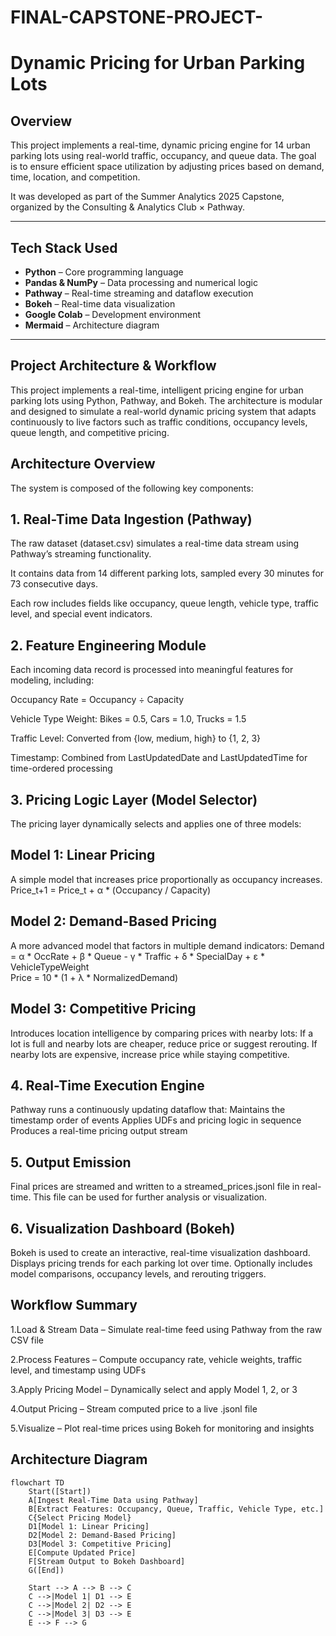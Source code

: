 # FINAL-CAPSTONE-PROJECT-






# Dynamic Pricing for Urban Parking Lots

## Overview

This project implements a real-time, dynamic pricing engine for 14 urban parking lots using real-world traffic, occupancy, and queue data. The goal is to ensure efficient space utilization by adjusting prices based on demand, time, location, and competition.

It was developed as part of the Summer Analytics 2025 Capstone, organized by the Consulting & Analytics Club × Pathway.

---

## Tech Stack Used

- **Python** – Core programming language
- **Pandas & NumPy** – Data processing and numerical logic
- **Pathway** – Real-time streaming and dataflow execution
- **Bokeh** – Real-time data visualization
- **Google Colab** – Development environment
- **Mermaid** – Architecture diagram

---









## Project Architecture & Workflow
This project implements a real-time, intelligent pricing engine for urban parking lots using Python, Pathway, and Bokeh. The architecture is modular and designed to simulate a real-world dynamic pricing system that adapts continuously to live factors such as traffic conditions, occupancy levels, queue length, and competitive pricing.

## Architecture Overview
The system is composed of the following key components:

## 1. Real-Time Data Ingestion (Pathway)
The raw dataset (dataset.csv) simulates a real-time data stream using Pathway’s streaming functionality.

It contains data from 14 different parking lots, sampled every 30 minutes for 73 consecutive days.

Each row includes fields like occupancy, queue length, vehicle type, traffic level, and special event indicators.

## 2. Feature Engineering Module
Each incoming data record is processed into meaningful features for modeling, including:

Occupancy Rate = Occupancy ÷ Capacity

Vehicle Type Weight: Bikes = 0.5, Cars = 1.0, Trucks = 1.5

Traffic Level: Converted from {low, medium, high} to {1, 2, 3}

Timestamp: Combined from LastUpdatedDate and LastUpdatedTime for time-ordered processing

## 3. Pricing Logic Layer (Model Selector)
The pricing layer dynamically selects and applies one of three models:

## Model 1: Linear Pricing
  A simple model that increases price proportionally as occupancy increases.
  Price_t+1 = Price_t + α * (Occupancy / Capacity)
  
## Model 2: Demand-Based Pricing
   A more advanced model that factors in multiple demand indicators:
   Demand = α * OccRate + β * Queue - γ * Traffic + δ * SpecialDay + ε * VehicleTypeWeight  
   Price = 10 * (1 + λ * NormalizedDemand)
   
## Model 3: Competitive Pricing
  Introduces location intelligence by comparing prices with nearby lots:
  If a lot is full and nearby lots are cheaper, reduce price or suggest rerouting.
  If nearby lots are expensive, increase price while staying competitive.

## 4. Real-Time Execution Engine
Pathway runs a continuously updating dataflow that:
Maintains the timestamp order of events
Applies UDFs and pricing logic in sequence
Produces a real-time pricing output stream

## 5. Output Emission
Final prices are streamed and written to a streamed_prices.jsonl file in real-time.
This file can be used for further analysis or visualization.

## 6. Visualization Dashboard (Bokeh)
Bokeh is used to create an interactive, real-time visualization dashboard.
Displays pricing trends for each parking lot over time.
Optionally includes model comparisons, occupancy levels, and rerouting triggers.

## Workflow Summary
1.Load & Stream Data – Simulate real-time feed using Pathway from the raw CSV file

2.Process Features – Compute occupancy rate, vehicle weights, traffic level, and timestamp using UDFs

3.Apply Pricing Model – Dynamically select and apply Model 1, 2, or 3

4.Output Pricing – Stream computed price to a live .jsonl file

5.Visualize – Plot real-time prices using Bokeh for monitoring and insights

















## Architecture Diagram

```mermaid
flowchart TD
    Start([Start])
    A[Ingest Real-Time Data using Pathway]
    B[Extract Features: Occupancy, Queue, Traffic, Vehicle Type, etc.]
    C{Select Pricing Model}
    D1[Model 1: Linear Pricing]
    D2[Model 2: Demand-Based Pricing]
    D3[Model 3: Competitive Pricing]
    E[Compute Updated Price]
    F[Stream Output to Bokeh Dashboard]
    G([End])

    Start --> A --> B --> C
    C -->|Model 1| D1 --> E
    C -->|Model 2| D2 --> E
    C -->|Model 3| D3 --> E
    E --> F --> G






